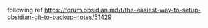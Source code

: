 following ref https://forum.obsidian.md/t/the-easiest-way-to-setup-obsidian-git-to-backup-notes/51429
